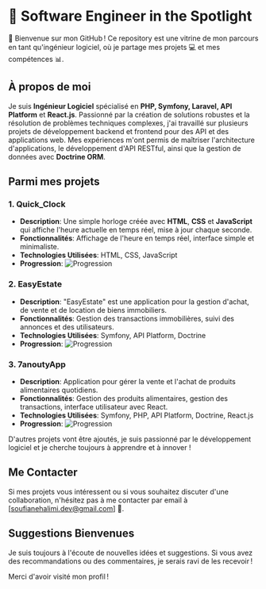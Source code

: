# 🌟 Software Engineer in the Spotlight

👋 Bienvenue sur mon GitHub ! Ce repository est une vitrine de mon parcours en tant qu'ingénieur logiciel, où je partage mes projets 💻 et mes compétences 📊.

## À propos de moi

Je suis  **Ingénieur Logiciel** spécialisé en **PHP, Symfony, Laravel, API Platform** et **React.js**. Passionné par la création de solutions robustes et la résolution de problèmes techniques complexes, j'ai travaillé sur plusieurs projets de développement backend et frontend pour des API et des applications web. Mes expériences m'ont permis de maîtriser l'architecture d'applications, le développement d'API RESTful, ainsi que la gestion de données avec **Doctrine ORM**.

## Parmi mes projets

### 1. **Quick_Clock**
   - **Description**: Une simple horloge créée avec **HTML**, **CSS** et **JavaScript** qui affiche l'heure actuelle en temps réel, mise à jour chaque seconde.
   - **Fonctionnalités**: Affichage de l'heure en temps réel, interface simple et minimaliste.
   - **Technologies Utilisées**: HTML, CSS, JavaScript
   - **Progression**: ![Progression](https://progress-bar.dev/100/?scale=100&title=Progression&width=150&color=brightgreen&suffix=%25)

### 2. **EasyEstate**
   - **Description**: "EasyEstate" est une application pour la gestion d'achat, de vente et de location de biens immobiliers.
   - **Fonctionnalités**: Gestion des transactions immobilières, suivi des annonces et des utilisateurs.
   - **Technologies Utilisées**: Symfony, API Platform, Doctrine
   - **Progression**: ![Progression](https://progress-bar.dev/10/?scale=100&title=Progression&width=150&color=red&suffix=%)


### 3. **7anoutyApp**
   - **Description**: Application  pour gérer la vente et l'achat de produits alimentaires quotidiens.
   - **Fonctionnalités**: Gestion des produits alimentaires, gestion des transactions, interface utilisateur avec React.
   - **Technologies Utilisées**: Symfony, PHP, API Platform, Doctrine, React.js
   - **Progression**: ![Progression](https://progress-bar.dev/25/?scale=100&title=Progression&width=150&color=yellow&suffix=%)
   

D'autres projets vont être ajoutés, je suis passionné par le développement logiciel et je cherche toujours à apprendre et à innover !

## Me Contacter

Si mes projets vous intéressent ou si vous souhaitez discuter d'une collaboration, n'hésitez pas à me contacter par email à [soufianehalimi.dev@gmail.com] 📧.

## Suggestions Bienvenues

Je suis toujours à l'écoute de nouvelles idées et suggestions. Si vous avez des recommandations ou des commentaires, je serais ravi de les recevoir !

Merci d'avoir visité mon profil !
